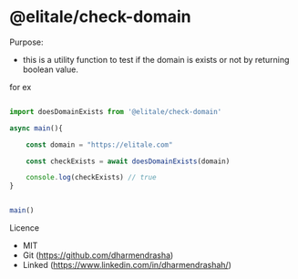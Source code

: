 # @elitale/check-domain

Purpose:
- this is a utility function to test if the domain is exists or not by returning boolean value.


for ex

```typescript

import doesDomainExists from '@elitale/check-domain'

async main(){

    const domain = "https://elitale.com"

    const checkExists = await doesDomainExists(domain)

    console.log(checkExists) // true
}


main()


```


Licence

- MIT
- Git (https://github.com/dharmendrasha)
- Linked (https://www.linkedin.com/in/dharmendrashah/)